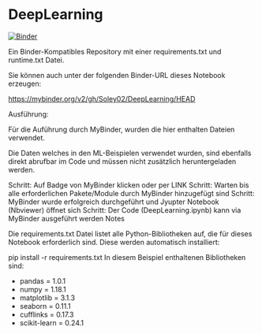 # DeepLearning

[![Binder](https://mybinder.org/badge_logo.svg)](https://mybinder.org/v2/gh/Soley02/DeepLearning/HEAD)

Ein Binder-Kompatibles Repository mit einer requirements.txt und runtime.txt Datei.

Sie können auch unter der folgenden Binder-URL dieses Notebook erzeugen:

https://mybinder.org/v2/gh/Soley02/DeepLearning/HEAD

Ausführung:

Für die Auführung durch MyBinder, wurden die hier enthalten Dateien verwendet.

Die Daten welches in den ML-Beispielen verwendet wurden, sind ebenfalls direkt abrufbar im Code und müssen nicht zusätzlich heruntergeladen werden.

Schritt: Auf Badge von MyBinder klicken oder per LINK
Schritt: Warten bis alle erforderlichen Pakete/Module durch MyBinder hinzugefügt sind
Schritt: MyBinder wurde erfolgreich durchgeführt und Jyupter Notebook (Nbviewer) öffnet sich
Schritt: Der Code (DeepLearning.ipynb) kann via MyBinder ausgeführt werden
Notes

Die requirements.txt Datei listet alle Python-Bibliotheken auf, die für dieses Notebook erforderlich sind. Diese werden automatisch installiert:

pip install -r requirements.txt
In diesem Beispiel enthaltenen Bibliotheken sind:

- pandas = 1.0.1
- numpy = 1.18.1
- matplotlib = 3.1.3
- seaborn = 0.11.1
- cufflinks = 0.17.3
- scikit-learn = 0.24.1
